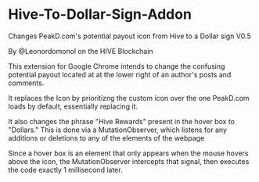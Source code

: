# Hive-To-Dollar-Sign-Addon
Changes PeakD.com's potential payout icon from Hive to a Dollar sign
V0.5

By @Leonordomonol on the HIVE Blockchain

This extension for Google Chrome intends to change the confusing potential payout located at at the lower right of an author's posts and comments. 


It replaces the Icon by prioritizng the custom icon over the one PeakD.com loads by default, essentially replacing it.

It also changes the phrase "Hive Rewards" present in the hover box to "Dollars." This is done via a MutationObserver, which listens for any additions or deletions to any of the elements of the webpage

Since a hover box is an element that only appears when the mouse hovers above the icon, the MutationObserver intercepts that signal, then executes the code exactly 1 millisecond later.


